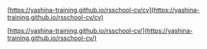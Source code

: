 [https://yashina-training.github.io/rsschool-cv/cv](https://yashina-training.github.io/rsschool-cv/cv)

[https://yashina-training.github.io/rsschool-cv/](https://yashina-training.github.io/rsschool-cv/)
